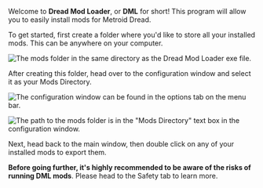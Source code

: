 Welcome to **Dread Mod Loader**, or **DML** for short! This program will allow you to easily install mods for Metroid Dread.

To get started, first create a folder where you'd like to store all your installed mods. This can be anywhere on your computer.

![The mods folder in the same directory as the Dread Mod Loader exe file.](~assets~/0-0.png)

After creating this folder, head over to the configuration window and select it as your Mods Directory.

![The configuration window can be found in the options tab on the menu bar.](~assets~/0-1.png)

![The path to the mods folder is in the "Mods Directory" text box in the configuration window.](~assets~/0-2.png)

Next, head back to the main window, then double click on any of your installed mods to export them.

**Before going further, it's highly recommended to be aware of the risks of running DML mods**. Please head to the Safety tab to learn more.
